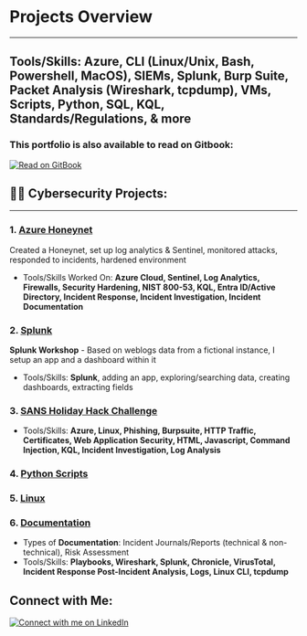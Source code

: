 # Projects Overview

---
  Tools/Skills: Azure, CLI (Linux/Unix, Bash, Powershell, MacOS), SIEMs, Splunk,
  Burp Suite, Packet Analysis (Wireshark, tcpdump), VMs, Scripts, Python, SQL,
  KQL, Standards/Regulations, & more
---

### This portfolio is also available to read on Gitbook:
[![Read on GitBook](https://img.shields.io/badge/GitBook-Read-4FC08D?style=for-the-badge&logo=gitbook)](https://jacina.gitbook.io/jacina-shultz/)


## 👩‍💻 Cybersecurity Projects:

***

### 1. [Azure Honeynet](azure-soc.md)

Created a Honeynet, set up log analytics & Sentinel, monitored attacks, responded to incidents, hardened environment

* Tools/Skills Worked On: **Azure Cloud, Sentinel, Log Analytics, Firewalls, Security Hardening, NIST 800-53, KQL, Entra ID/Active Directory, Incident Response, Incident Investigation, Incident Documentation**

### 2. [Splunk](splunk.md)

**Splunk Workshop** - Based on weblogs data from a fictional instance, I setup an app and a dashboard within it

* Tools/Skills: **Splunk**, adding an app, exploring/searching data, creating dashboards, extracting fields

### 3. [SANS Holiday Hack Challenge](SANSHolidayHackChallenge.md)

* Tools/Skills: **Azure, Linux, Phishing, Burpsuite, HTTP Traffic, Certificates, Web Application Security, HTML, Javascript, Command Injection, KQL, Incident Investigation, Log Analysis**

### 4. [Python Scripts](python-scripts/)

### 5. [Linux](linux-cli/)

### 6. [Documentation](sample-documentation/)

* Types of **Documentation**: Incident Journals/Reports (technical & non-technical), Risk Assessment
* Tools/Skills: **Playbooks, Wireshark, Splunk, Chronicle, VirusTotal, Incident Response Post-Incident Analysis, Logs, Linux CLI, tcpdump**
  
## Connect with Me:
[![Connect with me on LinkedIn](https://img.shields.io/badge/LinkedIn-Connect-blue?style=for-the-badge&logo=linkedin)](https://www.linkedin.com/in/jacinashultz/)
